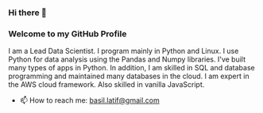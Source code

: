 ### Hi there 👋
### Welcome to my GitHub Profile 

I am a Lead Data Scientist. I program mainly in Python and Linux. I use Python for data analysis using the Pandas and Numpy libraries. I've built many types of apps in Python. In addition, I am skilled in SQL and database programming and maintained many databases in the cloud. I am expert in the AWS cloud framework. Also skilled in vanilla JavaScript.
- 📫 How to reach me: basil.latif@gmail.com
